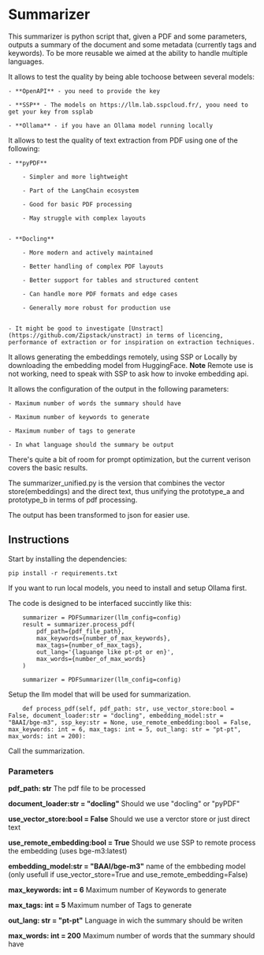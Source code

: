 # Summarizer

This summarizer is python script that, given a PDF and some parameters, outputs a summary of the document and some metadata (currently tags and keywords).
To be more reusable we aimed at the ability to handle multiple languages.


It allows to test the quality by being able tochoose between several models:

    - **OpenAPI** - you need to provide the key

    - **SSP** - The models on https://llm.lab.sspcloud.fr/, yoou need to get your key from ssplab

    - **Ollama** - if you have an Ollama model running locally

It allows to test the quality of text extraction from PDF using one of the following:

    - **pyPDF**

        - Simpler and more lightweight

        - Part of the LangChain ecosystem

        - Good for basic PDF processing
        
        - May struggle with complex layouts


    - **Docling**

        - More modern and actively maintained

        - Better handling of complex PDF layouts

        - Better support for tables and structured content

        - Can handle more PDF formats and edge cases

        - Generally more robust for production use


    - It might be good to investigate [Unstract](https://github.com/Zipstack/unstract) in terms of licencing, performance of extraction or for inspiration on extraction techniques. 

It allows generating the embeddings remotely, using SSP or Locally by downloading the embedding model from HuggingFace. **Note** Remote use is not working, need to speak with SSP to ask how to invoke embedding api. 



It allows the configuration of the output in the following parameters:

    - Maximum number of words the summary should have

    - Maximum number of keywords to generate

    - Maximum number of tags to generate

    - In what language should the summary be output 


There's quite a bit of room for prompt optimization, but the current verison covers the basic results.

The summarizer_unified.py is the version that combines the vector store(embeddings) and the direct text, thus unifying the prototype_a and prototype_b in terms of pdf processing. 

The output has been transformed to json for easier use. 

## Instructions

Start by installing the dependencies:

````
pip install -r requirements.txt 
````

If you want to run local models, you need to install and setup Ollama first.

The code is designed to be interfaced succintly like this:

````
    summarizer = PDFSummarizer(llm_config=config)
    result = summarizer.process_pdf(
        pdf_path={pdf_file_path},
        max_keywords={number_of_max_keywords},
        max_tags={number_of_max_tags},
        out_lang='{laguange like pt-pt or en}',
        max_words={number_of_max_words}
    )
````

````
    summarizer = PDFSummarizer(llm_config=config)
````
Setup the llm model that will be used for summarization.


````
    def process_pdf(self, pdf_path: str, use_vector_store:bool = False, document_loader:str = "docling", embedding_model:str = "BAAI/bge-m3", ssp_key:str = None, use_remote_embedding:bool = False, max_keywords: int = 6, max_tags: int = 5, out_lang: str = "pt-pt", max_words: int = 200):
````
Call the summarization.


### Parameters

**pdf_path: str** The pdf file to be processed

**document_loader:str = "docling"** Should we use "docling" or "pyPDF"

**use_vector_store:bool = False** Should we use a verctor store or just direct text
    
**use_remote_embedding:bool = True** Should we use SSP to remote process the embedding (uses bge-m3:latest)

**embedding_model:str = "BAAI/bge-m3"** name of the embbeding model (only usefull if use_vector_store=True and use_remote_embedding=False)

**max_keywords: int = 6** Maximum number of Keywords to generate

**max_tags: int = 5** Maximum number of Tags to generate

**out_lang: str = "pt-pt"** Language in wich the summary should be writen

**max_words: int = 200** Maximum number of words that the summary should have

